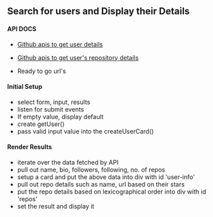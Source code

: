 ## Search for users and Display their Details

#### API DOCS

- [Github apis to get user details](https://api.github.com/users/)
- [Github apis to get user's repository details](https://api.github.com/users/repos)

- Ready to go url's

#### Initial Setup

- select form, input, results
- listen for submit events
- If empty value, display default
- create getUser()
- pass valid input value into the createUserCard()


#### Render Results

- iterate over the data fetched by API
- pull out name, bio, followers, following, no. of repos
- setup a card and put the above data into div with id 'user-info'
- pull out repo details such as name, url based on their stars
- put the repo details based on lexicographical order into div with id 'repos'  
- set the result and display it
